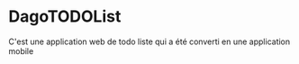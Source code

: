 # DagoTODOList
C'est une application web de todo liste qui a été converti en une application mobile
